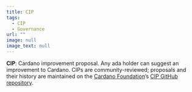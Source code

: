 ```yaml
---
title: CIP
tags:
  - CIP
  - Governance
url: ""
image: null
image_text: null
---
```


**CIP**: Cardano improvement proposal. Any ada holder can suggest an improvement to Cardano. CIPs are community-reviewed; proposals and their history are maintained on the [Cardano Foundation](https://www.essentialcardano.io/glossary/cardano-foundation)’s [CIP GitHub repository](https://github.com/cardano-foundation/CIPs).
